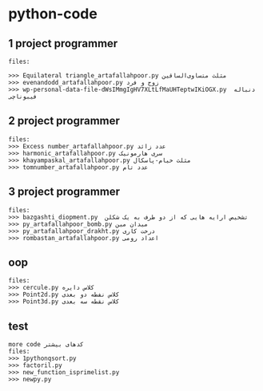 # python-code
## 1 project programmer 
```
files:

>>> Equilateral triangle_artafallahpoor.py مثلث متساوی‌الساقین 
>>> evenandodd_artafallahpoor.py زوج و فرد
>>> wp-personal-data-file-dWsIMmgIgHV7XLtLfMaUHTeptwIKiOGX.py  دنباله فیبوناچی
```
## 2 project programmer
```
files:
>>> Excess number_artafallahpoor.py عدد زائد
>>> harmonic_artafallahpoor.py سری هارمونیک
>>> khayampaskal_artafallahpoor.py مثلث خیام-پاسکال
>>> tomnumber_artafallahpoor.py عدد تام
```
## 3 project programmer
```
files:
>>> bazgashti_diopment.py  تشخیص ارایه هایی که از دو طرف به یک شکلن
>>> py_artafallahpoor_bomb.py میدان مین
>>> py_artafallahpoor_drakht.py درخت کاری
>>> rombastan_artafallahpoor.py اعداد رومی
``` 
## oop 
```
files:
>>> cercule.py کلاس دایره
>>> Point2d.py کلاس نفطه دو بعدی
>>> Point3d.py کلاس نقطه سه بعدی
```
## test
```
more code کدهای بیشتر
files:
>>> 1pythonqsort.py
>>> factoril.py
>>> new_function_isprimelist.py
>>> newpy.py
```
